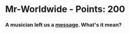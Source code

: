  
# Mr-Worldwide - Points: 200

### A musician left us a [message](https://2019shell1.picoctf.com/static/46e165b0a953075440f3a544fdb4cff1/message.txt). What's it mean?
